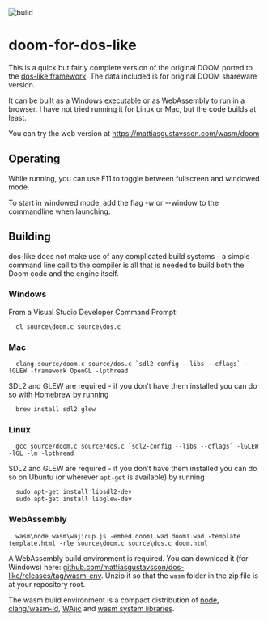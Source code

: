 ![build](https://github.com/mattiasgustavsson/doom-for-dos-like/workflows/build/badge.svg)

# doom-for-dos-like
This is a quick but fairly complete version of the original DOOM ported to 
the [dos-like framework](https://github.com/mattiasgustavsson/dos-like).
The data included is for original DOOM shareware version.

It can be built as a Windows executable or as WebAssembly to run in a browser.
I have not tried running it for Linux or Mac, but the code builds at least.

You can try the web version at https://mattiasgustavsson.com/wasm/doom

## Operating

While running, you can use F11 to toggle between fullscreen and windowed mode.

To start in windowed mode, add the flag -w or --window to the commandline when launching.


## Building

dos-like does not make use of any complicated build systems - a simple command line call to the compiler is
all that is needed to build both the Doom code and the engine itself.


### Windows

From a Visual Studio Developer Command Prompt:

```
  cl source\doom.c source\dos.c
```  


### Mac

```
  clang source/doom.c source/dos.c `sdl2-config --libs --cflags` -lGLEW -framework OpenGL -lpthread
```

SDL2 and GLEW are required - if you don't have them installed you can do so with Homebrew by running
```
  brew install sdl2 glew  
```


### Linux

```
  gcc source/doom.c source/dos.c `sdl2-config --libs --cflags` -lGLEW -lGL -lm -lpthread
```

SDL2 and GLEW are required - if you don't have them installed you can do so on Ubuntu (or wherever `apt-get` is available) by running
```
  sudo apt-get install libsdl2-dev
  sudo apt-get install libglew-dev
```


### WebAssembly

```
  wasm\node wasm\wajicup.js -embed doom1.wad doom1.wad -template template.html -rle source\doom.c source\dos.c doom.html
```

A WebAssembly build environment is required. You can download it (for Windows) here: [github.com/mattiasgustavsson/dos-like/releases/tag/wasm-env](https://github.com/mattiasgustavsson/dos-like/releases/tag/wasm-env).
Unzip it so that the `wasm` folder in the zip file is at your repository root. 

The wasm build environment is a compact distribution of [node](https://nodejs.org/en/download/), [clang/wasm-ld](https://releases.llvm.org/download.html),
[WAjic](https://github.com/schellingb/wajic) and [wasm system libraries](https://github.com/emscripten-core/emscripten/tree/main/system).

